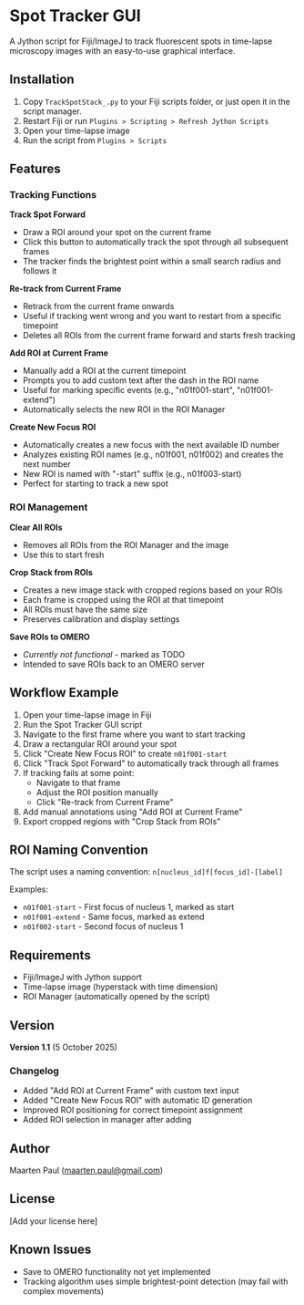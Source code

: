 # Spot Tracker GUI

A Jython script for Fiji/ImageJ to track fluorescent spots in time-lapse microscopy images with an easy-to-use graphical interface.

## Installation

1. Copy `TrackSpotStack_.py` to your Fiji scripts folder, or just open it in the script manager.
2. Restart Fiji or run `Plugins > Scripting > Refresh Jython Scripts`
3. Open your time-lapse image
4. Run the script from `Plugins > Scripts`

## Features

### Tracking Functions

**Track Spot Forward**
- Draw a ROI around your spot on the current frame
- Click this button to automatically track the spot through all subsequent frames
- The tracker finds the brightest point within a small search radius and follows it

**Re-track from Current Frame**
- Retrack from the current frame onwards
- Useful if tracking went wrong and you want to restart from a specific timepoint
- Deletes all ROIs from the current frame forward and starts fresh tracking

**Add ROI at Current Frame**
- Manually add a ROI at the current timepoint
- Prompts you to add custom text after the dash in the ROI name
- Useful for marking specific events (e.g., "n01f001-start", "n01f001-extend")
- Automatically selects the new ROI in the ROI Manager

**Create New Focus ROI**
- Automatically creates a new focus with the next available ID number
- Analyzes existing ROI names (e.g., n01f001, n01f002) and creates the next number
- New ROI is named with "-start" suffix (e.g., n01f003-start)
- Perfect for starting to track a new spot

### ROI Management

**Clear All ROIs**
- Removes all ROIs from the ROI Manager and the image
- Use this to start fresh

**Crop Stack from ROIs**
- Creates a new image stack with cropped regions based on your ROIs
- Each frame is cropped using the ROI at that timepoint
- All ROIs must have the same size
- Preserves calibration and display settings

**Save ROIs to OMERO**
- *Currently not functional* - marked as TODO
- Intended to save ROIs back to an OMERO server

## Workflow Example

1. Open your time-lapse image in Fiji
2. Run the Spot Tracker GUI script
3. Navigate to the first frame where you want to start tracking
4. Draw a rectangular ROI around your spot
5. Click "Create New Focus ROI" to create `n01f001-start`
6. Click "Track Spot Forward" to automatically track through all frames
7. If tracking fails at some point:
   - Navigate to that frame
   - Adjust the ROI position manually
   - Click "Re-track from Current Frame"
8. Add manual annotations using "Add ROI at Current Frame"
9. Export cropped regions with "Crop Stack from ROIs"

## ROI Naming Convention

The script uses a naming convention: `n[nucleus_id]f[focus_id]-[label]`

Examples:
- `n01f001-start` - First focus of nucleus 1, marked as start
- `n01f001-extend` - Same focus, marked as extend
- `n01f002-start` - Second focus of nucleus 1

## Requirements

- Fiji/ImageJ with Jython support
- Time-lapse image (hyperstack with time dimension)
- ROI Manager (automatically opened by the script)

## Version

**Version 1.1** (5 October 2025)

### Changelog
- Added "Add ROI at Current Frame" with custom text input
- Added "Create New Focus ROI" with automatic ID generation
- Improved ROI positioning for correct timepoint assignment
- Added ROI selection in manager after adding

## Author

Maarten Paul (maarten.paul@gmail.com)

## License

[Add your license here]

## Known Issues

- Save to OMERO functionality not yet implemented
- Tracking algorithm uses simple brightest-point detection (may fail with complex movements)
